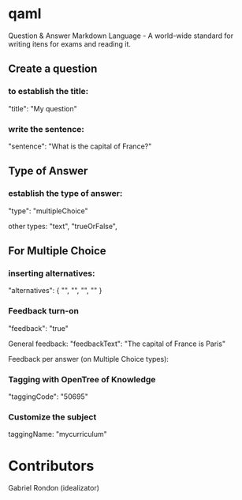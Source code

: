 # qaml
Question &amp; Answer Markdown Language - A world-wide standard for writing itens for exams and reading it.

## Create a question
### to establish the title:
"title": "My question"

### write the sentence:
"sentence": "What is the capital of France?"

## Type of Answer
### establish the type of answer:
"type": "multipleChoice"

other types:
"text",
"trueOrFalse",

## For Multiple Choice
### inserting alternatives:
"alternatives": {
"",
"",
"",
""
}

### Feedback turn-on
"feedback": "true"

General feedback:
"feedbackText": "The capital of France is Paris"

Feedback per answer (on Multiple Choice types):

### Tagging with OpenTree of Knowledge
"taggingCode": "50695"

### Customize the subject
taggingName: "mycurriculum"

# Contributors
Gabriel Rondon (idealizator)

